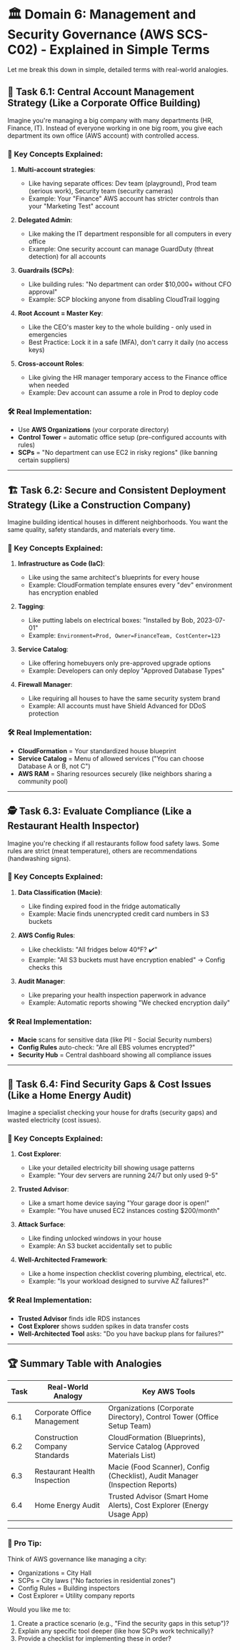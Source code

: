 # 🏛️ Domain 6: Management and Security Governance (AWS SCS-C02) - Explained in Simple Terms

Let me break this down in simple, detailed terms with real-world analogies.

## 🏢 Task 6.1: Central Account Management Strategy (Like a Corporate Office Building)

Imagine you're managing a big company with many departments (HR, Finance, IT). Instead of everyone working in one big room, you give each department its own office (AWS account) with controlled access.

### 🔑 Key Concepts Explained:

1. **Multi-account strategies**:
   - Like having separate offices: Dev team (playground), Prod team (serious work), Security team (security cameras)
   - Example: Your "Finance" AWS account has stricter controls than your "Marketing Test" account

2. **Delegated Admin**:
   - Like making the IT department responsible for all computers in every office
   - Example: One security account can manage GuardDuty (threat detection) for all accounts

3. **Guardrails (SCPs)**:
   - Like building rules: "No department can order $10,000+ without CFO approval"
   - Example: SCP blocking anyone from disabling CloudTrail logging

4. **Root Account = Master Key**:
   - Like the CEO's master key to the whole building - only used in emergencies
   - Best Practice: Lock it in a safe (MFA), don't carry it daily (no access keys)

5. **Cross-account Roles**:
   - Like giving the HR manager temporary access to the Finance office when needed
   - Example: Dev account can assume a role in Prod to deploy code

### 🛠️ Real Implementation:
- Use **AWS Organizations** (your corporate directory)
- **Control Tower** = automatic office setup (pre-configured accounts with rules)
- **SCPs** = "No department can use EC2 in risky regions" (like banning certain suppliers)

---

## 🏗️ Task 6.2: Secure and Consistent Deployment Strategy (Like a Construction Company)

Imagine building identical houses in different neighborhoods. You want the same quality, safety standards, and materials every time.

### 🔑 Key Concepts Explained:

1. **Infrastructure as Code (IaC)**:
   - Like using the same architect's blueprints for every house
   - Example: CloudFormation template ensures every "dev" environment has encryption enabled

2. **Tagging**:
   - Like putting labels on electrical boxes: "Installed by Bob, 2023-07-01"
   - Example: `Environment=Prod, Owner=FinanceTeam, CostCenter=123`

3. **Service Catalog**:
   - Like offering homebuyers only pre-approved upgrade options
   - Example: Developers can only deploy "Approved Database Types"

4. **Firewall Manager**:
   - Like requiring all houses to have the same security system brand
   - Example: All accounts must have Shield Advanced for DDoS protection

### 🛠️ Real Implementation:
- **CloudFormation** = Your standardized house blueprint
- **Service Catalog** = Menu of allowed services ("You can choose Database A or B, not C")
- **AWS RAM** = Sharing resources securely (like neighbors sharing a community pool)

---

## 🕵️ Task 6.3: Evaluate Compliance (Like a Restaurant Health Inspector)

Imagine you're checking if all restaurants follow food safety laws. Some rules are strict (meat temperature), others are recommendations (handwashing signs).

### 🔑 Key Concepts Explained:

1. **Data Classification (Macie)**:
   - Like finding expired food in the fridge automatically
   - Example: Macie finds unencrypted credit card numbers in S3 buckets

2. **AWS Config Rules**:
   - Like checklists: "All fridges below 40°F? ✔️"
   - Example: "All S3 buckets must have encryption enabled" → Config checks this

3. **Audit Manager**:
   - Like preparing your health inspection paperwork in advance
   - Example: Automatic reports showing "We checked encryption daily"

### 🛠️ Real Implementation:
- **Macie** scans for sensitive data (like PII - Social Security numbers)
- **Config Rules** auto-check: "Are all EBS volumes encrypted?"
- **Security Hub** = Central dashboard showing all compliance issues

---

## 💸 Task 6.4: Find Security Gaps & Cost Issues (Like a Home Energy Audit)

Imagine a specialist checking your house for drafts (security gaps) and wasted electricity (cost issues).

### 🔑 Key Concepts Explained:

1. **Cost Explorer**:
   - Like your detailed electricity bill showing usage patterns
   - Example: "Your dev servers are running 24/7 but only used 9-5"

2. **Trusted Advisor**:
   - Like a smart home device saying "Your garage door is open!"
   - Example: "You have unused EC2 instances costing $200/month"

3. **Attack Surface**:
   - Like finding unlocked windows in your house
   - Example: An S3 bucket accidentally set to public

4. **Well-Architected Framework**:
   - Like a home inspection checklist covering plumbing, electrical, etc.
   - Example: "Is your workload designed to survive AZ failures?"

### 🛠️ Real Implementation:
- **Trusted Advisor** finds idle RDS instances
- **Cost Explorer** shows sudden spikes in data transfer costs
- **Well-Architected Tool** asks: "Do you have backup plans for failures?"

---

## 🏆 Summary Table with Analogies

| Task | Real-World Analogy | Key AWS Tools |
|------|--------------------|----------------|
| 6.1 | Corporate Office Management | Organizations (Corporate Directory), Control Tower (Office Setup Team) |
| 6.2 | Construction Company Standards | CloudFormation (Blueprints), Service Catalog (Approved Materials List) |
| 6.3 | Restaurant Health Inspection | Macie (Food Scanner), Config (Checklist), Audit Manager (Inspection Reports) |
| 6.4 | Home Energy Audit | Trusted Advisor (Smart Home Alerts), Cost Explorer (Energy Usage App) |

---

### 🎯 Pro Tip:
Think of AWS governance like managing a city:
- Organizations = City Hall
- SCPs = City laws ("No factories in residential zones")
- Config Rules = Building inspectors
- Cost Explorer = Utility company reports

Would you like me to:
1. Create a practice scenario (e.g., "Find the security gaps in this setup")?
2. Explain any specific tool deeper (like how SCPs work technically)?
3. Provide a checklist for implementing these in order?
